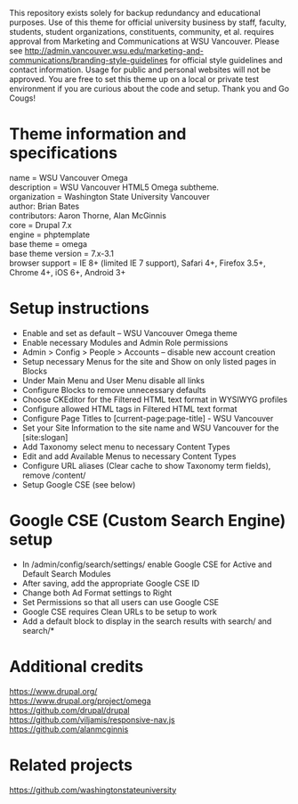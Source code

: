 This repository exists solely for backup redundancy and educational purposes. Use of this theme for official university business by staff, faculty, students, student organizations, constituents, community, et al. requires approval from Marketing and Communications at WSU Vancouver. Please see http://admin.vancouver.wsu.edu/marketing-and-communications/branding-style-guidelines for official style guidelines and contact information. Usage for public and personal websites will not be approved. You are free to set this theme up on a local or private test environment if you are curious about the code and setup. Thank you and Go Cougs!

# Theme information and specifications

name = WSU Vancouver Omega  
description = WSU Vancouver HTML5 Omega subtheme.  
organization = Washington State University Vancouver  
author: Brian Bates  
contributors: Aaron Thorne, Alan McGinnis  
core = Drupal 7.x  
engine = phptemplate  
base theme = omega  
base theme version = 7.x-3.1   
browser support = IE 8+ (limited IE 7 support), Safari 4+, Firefox 3.5+, Chrome 4+, iOS 6+, Android 3+

# Setup instructions

* Enable and set as default – WSU Vancouver Omega theme
* Enable necessary Modules and Admin Role permissions
* Admin > Config > People > Accounts – disable new account creation
* Setup necessary Menus for the site and Show on only listed pages in Blocks
* Under Main Menu and User Menu disable all links
* Configure Blocks to remove unnecessary defaults
* Choose CKEditor for the Filtered HTML text format in WYSIWYG profiles
* Configure allowed HTML tags in Filtered HTML text format
* Configure Page Titles to [current-page:page-title] - WSU Vancouver
* Set your Site Information to the site name and WSU Vancouver for the [site:slogan]
* Add Taxonomy select menu to necessary Content Types
* Edit and add Available Menus to necessary Content Types
* Configure URL aliases (Clear cache to show Taxonomy term fields), remove /content/
* Setup Google CSE (see below)

# Google CSE (Custom Search Engine) setup

* In /admin/config/search/settings/ enable Google CSE for Active and Default Search Modules
* After saving, add the appropriate Google CSE ID
* Change both Ad Format settings to Right
* Set Permissions so that all users can use Google CSE
* Google CSE requires Clean URLs to be setup to work
* Add a default block to display in the search results with search/ and search/*

# Additional credits

https://www.drupal.org/  
https://www.drupal.org/project/omega  
https://github.com/drupal/drupal  
https://github.com/viljamis/responsive-nav.js  
https://github.com/alanmcginnis

# Related projects

https://github.com/washingtonstateuniversity
